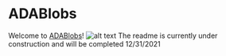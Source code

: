 # ADABlobs
Welcome to [ADABlobs](https://adablobs.io/)!
![alt text](https://user-images.githubusercontent.com/17760631/147787723-fd42046a-c86b-4ea1-84e5-9fc121b99a9c.png)
The readme is currently under construction and will be completed 12/31/2021


